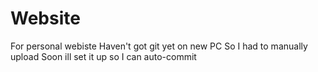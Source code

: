 # Website
For personal webiste 
Haven't got git yet on new PC 
So I had to manually upload
Soon ill set it up so I can auto-commit 
